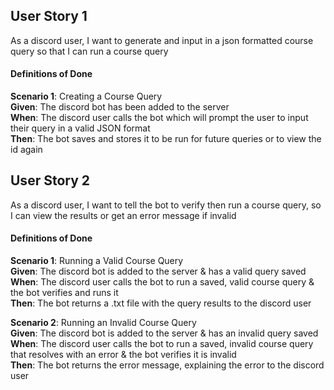 ## User Story 1
As a discord user, I want to generate and input in a json formatted course query so that I can run a course query

#### Definitions of Done
**Scenario 1**: Creating a Course Query  
**Given**: The discord bot has been added to the server  
**When**: The discord user calls the bot which will prompt the user to input their query in a valid JSON format  
**Then**: The bot saves and stores it to be run for future queries or to view the id again  

## User Story 2
As a discord user, I want to tell the bot to verify then run a course query, so I can view the results or get an error message if invalid

#### Definitions of Done
**Scenario 1**: Running a Valid Course Query  
**Given**: The discord bot is added to the server & has a valid query saved  
**When**: The discord user calls the bot to run a saved, valid course query & the bot verifies and runs it  
**Then**: The bot returns a .txt file with the query results to the discord user  


**Scenario 2**: Running an Invalid Course Query  
**Given**: The discord bot is added to the server & has an invalid query saved  
**When**: The discord user calls the bot to run a saved, invalid course query that resolves with an error & the bot verifies it is invalid  
**Then**: The bot returns the error message, explaining the error to the discord user  
